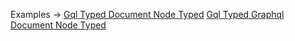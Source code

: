<p class="ExampleLinks">Examples <span class="ExampleLinksTitleSeparator">-></span> <a href="../../examples/gql/gql-typed-document-node-typed">Gql Typed Document Node Typed</a> <span class="ExampleLinksSeparator"></span> <a href="../../examples/gql/gql-typed-graphql-document-node-typed">Gql Typed Graphql Document Node Typed</a></p>
